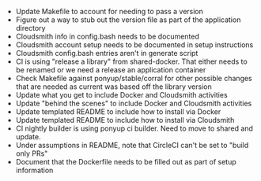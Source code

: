 - Update Makefile to account for needing to pass a version
- Figure out a way to stub out the version file as part of the application directory
- Cloudsmith info in config.bash needs to be documented
- Cloudsmith account setup needs to be documented in setup instructions
- Cloudsmith config.bash entries aren't in generate script
- CI is using "release a library" from shared-docker. That either needs to be renamed or we need a release an application container
- Check Makefile against ponyup/stable/corral for other possible changes that are needed as current was based off the library version
- Update what you get to include Docker and Cloudsmith activities
- Update "behind the scenes" to include Docker and Cloudsmith activities
- Update templated README to include how to install via Docker
- Update templated README to include how to install via Cloudsmith
- CI nightly builder is using ponyup ci builder. Need to move to shared and update.
- Under assumptions in README, note that CircleCI can't be set to "build only PRs"
- Document that the Dockerfile needs to be filled out as part of setup information
